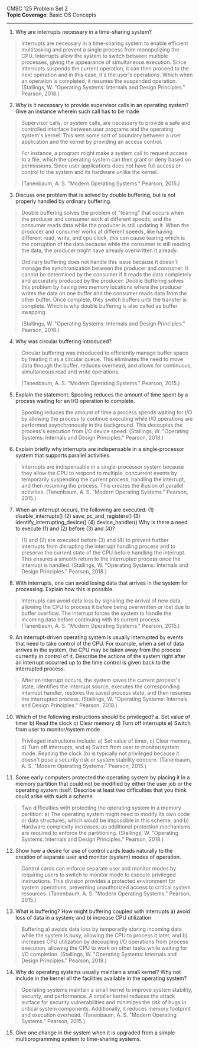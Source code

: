 
CMSC 125 Problem Set 2  
**Topic Coverage**: Basic OS Concepts

----

1. Why are interrupts necessary in a time-sharing system?
>Interrupts are necessary in a time-sharing system to enable efficient multitasking and prevent a single process from monopolizing the CPU. Interrupts allow the system to switch between multiple processes, giving the appearance of simultaneous execution. Since interrupts suspends the current operation, it can then proceed to the next operation and in this case, it's the user's operations. Which when an operation is completed, it resumes the suspended operation. (Stallings, W. "Operating Systems: Internals and Design Principles." Pearson, 2018.)

2. Why is it necessary to provide supervisor calls in an operating system? Give an instance wherein such call has to be made
>Supervisor calls, or system calls, are necessary to provide a safe and controlled interface between user programs and the operating system's kernel. This sets some sort of boundary between a user application and the kernel by providing an access control.
>
>For instance, a program might make a system call to request access to a file, which the operating system can then grant or deny based on permissions. Since user applications does not have full access or control to the system and its hardware unlike the kernel. 
>
>(Tanenbaum, A. S. "Modern Operating Systems." Pearson, 2015.)

3. Discuss one problem that is solved by double buffering, but is not properly handled by ordinary buffering.
>Double buffering solves the problem of "tearing" that occurs when the producer and consumer work at different speeds, and the consumer reads data while the producer is still updating it. When the producer and consumer works at different speeds, like having different read, write, and cpu clock, this can cause tearing which is the corruption of the data because while the consumer is still reading the data, the producer might have already overwritten it already. 
>
>Ordinary buffering does not handle this issue because it doesn't manage the synchronization between the producer and consumer. It cannot be determined by the consumer if it reads the data completely and accurately produced by the producer. Double Buffering solves this problem by having two memory locations where the producer writes the data on one buffer and the consumer reads data from the other buffer. Once complete, they switch buffers until the transfer is complete. Which is why double buffering is also called as buffer swapping.
>
>(Stallings, W. "Operating Systems: Internals and Design Principles." Pearson, 2018.)

4. Why was circular buffering introduced?
>Circular buffering was introduced to efficiently manage buffer space by treating it as a circular queue. This eliminates the need to move data through the buffer, reduces overhead, and allows for continuous, simultaneous read and write operations. 
>
>(Tanenbaum, A. S. "Modern Operating Systems." Pearson, 2015.)

5. Explain the statement: Spooling reduces the amount of time spent by a process waiting for an I/O operation to complete.
>Spooling reduces the amount of time a process spends waiting for I/O by allowing the process to continue executing while I/O operations are performed asynchronously in the background. This decouples the process's execution from I/O device speed. (Stallings, W. "Operating Systems: Internals and Design Principles." Pearson, 2018.)
6. Explain briefly why interrupts are indispensable in a single-processor system that supports parallel activities.
>Interrupts are indispensable in a single-processor system because they allow the CPU to respond to multiple, concurrent events by temporarily suspending the current process, handling the interrupt, and then resuming the process. This creates the illusion of parallel activities. (Tanenbaum, A. S. "Modern Operating Systems." Pearson, 2015.)
7. When an interrupt occurs, the following are executed:
(1) disable_interrupts()
(2) save_pc_and_registers()
(3) identify_interrupting_device()
(4) device_handler()
Why is there a need to execute (1) and (2) before (3) and (4)?
>(1) and (2) are executed before (3) and (4) to prevent further interrupts from disrupting the interrupt handling process and to preserve the current state of the CPU before handling the interrupt. This ensures a smooth return to the interrupted process once the interrupt is handled. (Stallings, W. "Operating Systems: Internals and Design Principles." Pearson, 2018.)

8. With interrupts, one can avoid losing data that arrives in the system for processing. Explain how this is possible.
>Interrupts can avoid data loss by signaling the arrival of new data, allowing the CPU to process it before being overwritten or lost due to buffer overflow. The interrupt forces the system to handle the incoming data before continuing with its current process. (Tanenbaum, A. S. "Modern Operating Systems." Pearson, 2015.)
9. An interrupt-driven operating system is usually interrupted by events that need to take control of the CPU. For example, when a set of data arrives in the system, the CPU may be taken away from the process currently in control of it. Describe the actions of the system right after an interrupt occurred up to the time control is given back to the interrupted process.
>After an interrupt occurs, the system saves the current process's state, identifies the interrupt source, executes the corresponding interrupt handler, restores the saved process state, and then resumes the interrupted process. (Stallings, W. "Operating Systems: Internals and Design Principles." Pearson, 2018.)
10. Which of the following instructions should be privileged?
a. Set value of timer
b) Read the clock
c) Clear memory
d) Turn off interrupts
e) Switch from user to monitor/system mode
>Privileged instructions include: a) Set value of timer, c) Clear memory, d) Turn off interrupts, and e) Switch from user to monitor/system mode. Reading the clock (b) is typically not privileged because it doesn't pose a security risk or system stability concern. (Tanenbaum, A. S. "Modern Operating Systems." Pearson, 2015.)
11. Some early computers protected the operating system by placing it in a memory partition that could not be modified by either the user job or the operating system itself. Describe at least two difficulties that you think could arise with such a scheme.
>Two difficulties with protecting the operating system in a memory partition: a) The operating system might need to modify its own code or data structures, which would be impossible in this scheme, and b) Hardware complexity increases, as additional protection mechanisms are required to enforce the partitioning. (Stallings, W. "Operating Systems: Internals and Design Principles." Pearson, 2018.)
12. Show how a desire for use of control cards leads naturally to the creation of separate user and monitor (system) modes of operation.
>Control cards can enforce separate user and monitor modes by requiring users to switch to monitor mode to execute privileged instructions. This division provides a protected environment for system operations, preventing unauthorized access to critical system resources. (Tanenbaum, A. S. "Modern Operating Systems." Pearson, 2015.)
13. What is buffering? How might buffering coupled with interrupts
a) avoid loss of data in a system; and
b) increase CPU utilization
>Buffering a) avoids data loss by temporarily storing incoming data while the system is busy, allowing the CPU to process it later, and b) increases CPU utilization by decoupling I/O operations from process execution, allowing the CPU to work on other tasks while waiting for I/O completion. (Stallings, W. "Operating Systems: Internals and Design Principles." Pearson, 2018.)
14. Why do operating systems usually maintain a small kernel? Why not include in the kernel all the facilities available in the operating system?
>Operating systems maintain a small kernel to improve system stability, security, and performance. A smaller kernel reduces the attack surface for security vulnerabilities and minimizes the risk of bugs in critical system components. Additionally, it reduces memory footprint and execution overhead. (Tanenbaum, A. S. "Modern Operating Systems." Pearson, 2015.)
15. Give one change in the system when it is upgraded from a simple multiprogramming system to time-sharing systems.
>